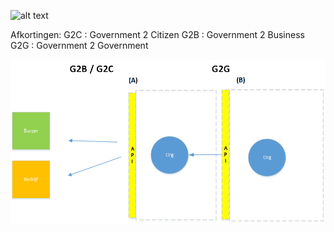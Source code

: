 
![alt text](https://github.com/Geonovum/KP-APIs/raw/master/Werkgroep%20Architectuur/uitwerkingen/media/apitypes.png)

Afkortingen:
G2C : Government 2 Citizen
G2B : Government 2 Business
G2G : Government 2 Government


![alt text](media/API-arch-v22.png)

